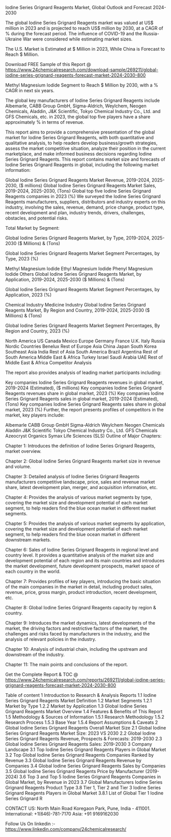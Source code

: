 Iodine Series Grignard Reagents Market, Global Outlook and Forecast 2024-2030

The global Iodine Series Grignard Reagents market was valued at US$ million in 2023 and is projected to reach US$ million by 2030, at a CAGR of % during the forecast period. The influence of COVID-19 and the Russia-Ukraine War were considered while estimating market sizes.

The U.S. Market is Estimated at $ Million in 2023, While China is Forecast to Reach $ Million.

Download FREE Sample of this Report @ https://www.24chemicalresearch.com/download-sample/269211/global-iodine-series-grignard-reagents-forecast-market-2024-2030-800

Methyl Magnesium Iodide Segment to Reach $ Million by 2030, with a % CAGR in next six years.

The global key manufacturers of Iodine Series Grignard Reagents include Albemarle, CABB Group GmbH, Sigma-Aldrich, Weylchem, Neogen Chemicals, Aladdin, J&K Scientific, Tokyo Chemical Industry Co., Ltd. and GFS Chemicals, etc. in 2023, the global top five players have a share approximately % in terms of revenue.

This report aims to provide a comprehensive presentation of the global market for Iodine Series Grignard Reagents, with both quantitative and qualitative analysis, to help readers develop business/growth strategies, assess the market competitive situation, analyze their position in the current marketplace, and make informed business decisions regarding Iodine Series Grignard Reagents. This report contains market size and forecasts of Iodine Series Grignard Reagents in global, including the following market information:

Global Iodine Series Grignard Reagents Market Revenue, 2019-2024, 2025-2030, ($ millions)
Global Iodine Series Grignard Reagents Market Sales, 2019-2024, 2025-2030, (Tons)
Global top five Iodine Series Grignard Reagents companies in 2023 (%)
We surveyed the Iodine Series Grignard Reagents manufacturers, suppliers, distributors and industry experts on this industry, involving the sales, revenue, demand, price change, product type, recent development and plan, industry trends, drivers, challenges, obstacles, and potential risks.

Total Market by Segment:

Global Iodine Series Grignard Reagents Market, by Type, 2019-2024, 2025-2030 ($ Millions) & (Tons)

Global Iodine Series Grignard Reagents Market Segment Percentages, by Type, 2023 (%)

Methyl Magnesium Iodide
Ethyl Magnesium Iodide
Phenyl Magnesium Iodide
Others
Global Iodine Series Grignard Reagents Market, by Application, 2019-2024, 2025-2030 ($ Millions) & (Tons)

Global Iodine Series Grignard Reagents Market Segment Percentages, by Application, 2023 (%)

Chemical Industry
Medicine Industry
Global Iodine Series Grignard Reagents Market, By Region and Country, 2019-2024, 2025-2030 ($ Millions) & (Tons)

Global Iodine Series Grignard Reagents Market Segment Percentages, By Region and Country, 2023 (%)

North America
US
Canada
Mexico
Europe
Germany
France
U.K.
Italy
Russia
Nordic Countries
Benelux
Rest of Europe
Asia
China
Japan
South Korea
Southeast Asia
India
Rest of Asia
South America
Brazil
Argentina
Rest of South America
Middle East & Africa
Turkey
Israel
Saudi Arabia
UAE
Rest of Middle East & Africa
Competitor Analysis

The report also provides analysis of leading market participants including:

Key companies Iodine Series Grignard Reagents revenues in global market, 2019-2024 (Estimated), ($ millions)
Key companies Iodine Series Grignard Reagents revenues share in global market, 2023 (%)
Key companies Iodine Series Grignard Reagents sales in global market, 2019-2024 (Estimated), (Tons)
Key companies Iodine Series Grignard Reagents sales share in global market, 2023 (%)
Further, the report presents profiles of competitors in the market, key players include:

Albemarle
CABB Group GmbH
Sigma-Aldrich
Weylchem
Neogen Chemicals
Aladdin
J&K Scientific
Tokyo Chemical Industry Co., Ltd.
GFS Chemicals
Azeocryst Organics
Symax Life Sciences (SLS)
Outline of Major Chapters:

Chapter 1: Introduces the definition of Iodine Series Grignard Reagents, market overview.

Chapter 2: Global Iodine Series Grignard Reagents market size in revenue and volume.

Chapter 3: Detailed analysis of Iodine Series Grignard Reagents manufacturers competitive landscape, price, sales and revenue market share, latest development plan, merger, and acquisition information, etc.

Chapter 4: Provides the analysis of various market segments by type, covering the market size and development potential of each market segment, to help readers find the blue ocean market in different market segments.

Chapter 5: Provides the analysis of various market segments by application, covering the market size and development potential of each market segment, to help readers find the blue ocean market in different downstream markets.

Chapter 6: Sales of Iodine Series Grignard Reagents in regional level and country level. It provides a quantitative analysis of the market size and development potential of each region and its main countries and introduces the market development, future development prospects, market space of each country in the world.

Chapter 7: Provides profiles of key players, introducing the basic situation of the main companies in the market in detail, including product sales, revenue, price, gross margin, product introduction, recent development, etc.

Chapter 8: Global Iodine Series Grignard Reagents capacity by region & country.

Chapter 9: Introduces the market dynamics, latest developments of the market, the driving factors and restrictive factors of the market, the challenges and risks faced by manufacturers in the industry, and the analysis of relevant policies in the industry.

Chapter 10: Analysis of industrial chain, including the upstream and downstream of the industry.

Chapter 11: The main points and conclusions of the report.

Get the Complete Report & TOC @ https://www.24chemicalresearch.com/reports/269211/global-iodine-series-grignard-reagents-forecast-market-2024-2030-800

Table of content
1 Introduction to Research & Analysis Reports
1.1 Iodine Series Grignard Reagents Market Definition
1.2 Market Segments
1.2.1 Market by Type
1.2.2 Market by Application
1.3 Global Iodine Series Grignard Reagents Market Overview
1.4 Features & Benefits of This Report
1.5 Methodology & Sources of Information
1.5.1 Research Methodology
1.5.2 Research Process
1.5.3 Base Year
1.5.4 Report Assumptions & Caveats
2 Global Iodine Series Grignard Reagents Overall Market Size
2.1 Global Iodine Series Grignard Reagents Market Size: 2023 VS 2030
2.2 Global Iodine Series Grignard Reagents Revenue, Prospects & Forecasts: 2019-2030
2.3 Global Iodine Series Grignard Reagents Sales: 2019-2030
3 Company Landscape
3.1 Top Iodine Series Grignard Reagents Players in Global Market
3.2 Top Global Iodine Series Grignard Reagents Companies Ranked by Revenue
3.3 Global Iodine Series Grignard Reagents Revenue by Companies
3.4 Global Iodine Series Grignard Reagents Sales by Companies
3.5 Global Iodine Series Grignard Reagents Price by Manufacturer (2019-2024)
3.6 Top 3 and Top 5 Iodine Series Grignard Reagents Companies in Global Market, by Revenue in 2023
3.7 Global Manufacturers Iodine Series Grignard Reagents Product Type
3.8 Tier 1, Tier 2 and Tier 3 Iodine Series Grignard Reagents Players in Global Market
3.8.1 List of Global Tier 1 Iodine Series Grignard R

CONTACT US:
North Main Road Koregaon Park, Pune, India - 411001.
International: +1(646)-781-7170
Asia: +91 9169162030

Follow Us On linkedin :- https://www.linkedin.com/company/24chemicalresearch/
